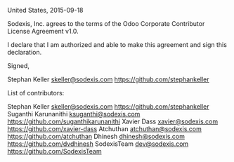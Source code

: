 United States, 2015-09-18

Sodexis, Inc. agrees to the terms of the Odoo Corporate Contributor License
Agreement v1.0.

I declare that I am authorized and able to make this agreement and sign this
declaration.

Signed,

Stephan Keller skeller@sodexis.com https://github.com/stephankeller

List of contributors:

Stephan Keller skeller@sodexis.com https://github.com/stephankeller
Suganthi Karunanithi ksuganthi@sodexis.com https://github.com/suganthikarunanithi
Xavier Dass xavier@sodexis.com https://github.com/xavier-dass
Atchuthan atchuthan@sodexis.com https://github.com/atchuthan
Dhinesh dhinesh@sodexis.com https://github.com/dvdhinesh
SodexisTeam dev@sodexis.com https://github.com/SodexisTeam
